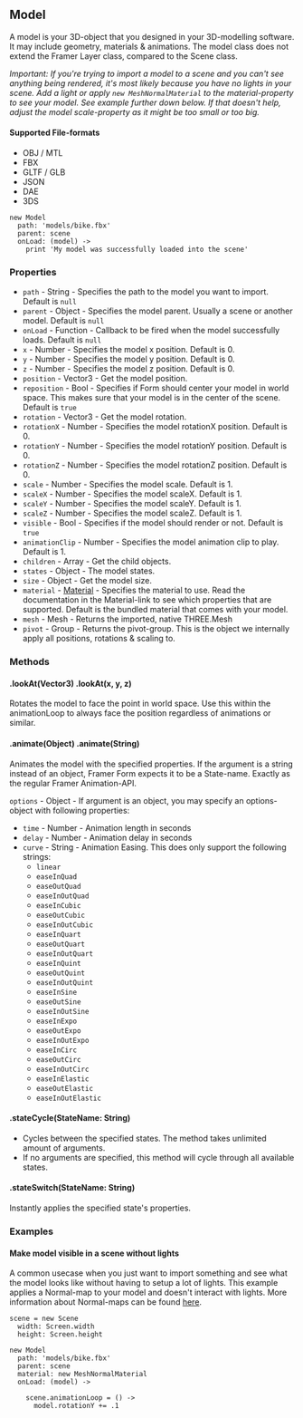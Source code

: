## Model
A model is your 3D-object that you designed in your 3D-modelling software. It may include geometry, materials & animations.
The model class does not extend the Framer Layer class, compared to the Scene class.

_Important: If you're trying to import a model to a scene and you can't see anything being rendered, it's most likely because you have no lights in your scene. Add a light or apply `new MeshNormalMaterial` to the material-property to see your model. See example further down below. If that doesn't help, adjust the model scale-property as it might be too small or too big._

#### Supported File-formats
- OBJ / MTL
- FBX
- GLTF / GLB
- JSON
- DAE
- 3DS

```
new Model
  path: 'models/bike.fbx'
  parent: scene
  onLoad: (model) ->
    print 'My model was successfully loaded into the scene'
```

### Properties
- `path` - String - Specifies the path to the model you want to import. Default is `null`
- `parent` - Object - Specifies the model parent. Usually a scene or another model. Default is `null`
- `onLoad` - Function - Callback to be fired when the model successfully loads. Default is `null`
- `x` - Number - Specifies the model x position. Default is 0.
- `y` - Number - Specifies the model y position. Default is 0.
- `z` - Number - Specifies the model z position. Default is 0.
- `position` - Vector3 - Get the model position.
- `reposition` - Bool - Specifies if Form should center your model in world space. This makes sure that your model is in the center of the scene. Default is `true`
- `rotation` - Vector3 - Get the model rotation.
- `rotationX` - Number - Specifies the model rotationX position. Default is 0.
- `rotationY` - Number - Specifies the model rotationY position. Default is 0.
- `rotationZ` - Number - Specifies the model rotationZ position. Default is 0.
- `scale` - Number - Specifies the model scale. Default is 1.
- `scaleX` - Number - Specifies the model scaleX. Default is 1.
- `scaleY` - Number - Specifies the model scaleY. Default is 1.
- `scaleZ` - Number - Specifies the model scaleZ. Default is 1.
- `visible` - Bool - Specifies if the model should render or not. Default is `true`
- `animationClip` - Number - Specifies the model animation clip to play. Default is 1.
- `children` - Array - Get the child objects.
- `states` - Object - The model states.
- `size` - Object - Get the model size.
- `material` - <a href="https://threejs.org/docs/#api/materials/Material">Material</a> - Specifies the material to use. Read the documentation in the Material-link to see which properties that are supported. Default is the bundled material that comes with your model.
- `mesh` - Mesh - Returns the imported, native THREE.Mesh
- `pivot` - Group - Returns the pivot-group. This is the object we internally apply all positions, rotations & scaling to.


### Methods

#### .lookAt(Vector3) .lookAt(x, y, z)
Rotates the model to face the point in world space. Use this within the animationLoop to always face the position regardless of animations or similar.

#### .animate(Object) .animate(String)
Animates the model with the specified properties.
If the argument is a string instead of an object, Framer Form expects it to be a State-name. Exactly as the regular Framer Animation-API.

`options` - Object - If argument is an object, you may specify an options-object with following properties:
- `time` - Number - Animation length in seconds
- `delay` - Number - Animation delay in seconds
- `curve` - String - Animation Easing. This does only support the following strings:
  - `linear`
  - `easeInQuad`
  - `easeOutQuad`
  - `easeInOutQuad`
  - `easeInCubic`
  - `easeOutCubic`
  - `easeInOutCubic`
  - `easeInQuart`
  - `easeOutQuart`
  - `easeInOutQuart`
  - `easeInQuint`
  - `easeOutQuint`
  - `easeInOutQuint`
  - `easeInSine`
  - `easeOutSine`
  - `easeInOutSine`
  - `easeInExpo`
  - `easeOutExpo`
  - `easeInOutExpo`
  - `easeInCirc`
  - `easeOutCirc`
  - `easeInOutCirc`
  - `easeInElastic`
  - `easeOutElastic`
  - `easeInOutElastic`

#### .stateCycle(StateName: String)
- Cycles between the specified states. The method takes unlimited amount of arguments.
- If no arguments are specified, this method will cycle through all available states.

#### .stateSwitch(StateName: String)
Instantly applies the specified state's properties.

### Examples

#### Make model visible in a scene without lights
A common usecase when you just want to import something and see what the model looks like without having to setup a lot of lights. This example applies a Normal-map to your model and doesn't interact with lights. More information about Normal-maps can be found <a href="https://en.wikipedia.org/wiki/Normal_mapping">here</a>.

```
scene = new Scene
  width: Screen.width
  height: Screen.height

new Model
  path: 'models/bike.fbx'
  parent: scene
  material: new MeshNormalMaterial
  onLoad: (model) ->
    
    scene.animationLoop = () ->
      model.rotationY += .1
```
